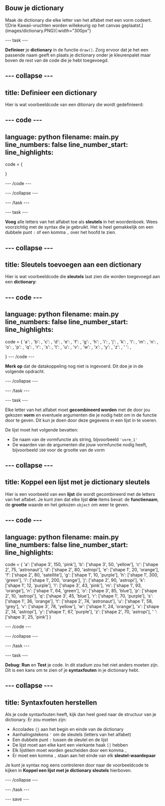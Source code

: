 ## Bouw je dictionary

<div style="display: flex; flex-wrap: wrap">
<div style="flex-basis: 200px; flex-grow: 1; margin-right: 15px;">
Maak de dictionary die elke letter van het alfabet met een vorm codeert. 
</div>
<div>
![Drie Kawaii-vruchten worden willekeurig op het canvas geplaatst.](images/dictionary.PNG){:width="300px"}
</div>
</div>

--- task ---

**Definieer** je **dictionary** in de functie `draw()`. Zorg ervoor dat je het een passende naam geeft en plaats je dictionary onder je kleurenpalet maar boven de rest van de code die je hebt toegevoegd.

--- collapse ---
---
title: Definieer een dictionary
---
Hier is wat voorbeeldcode van een ditionary die wordt gedefinieerd:

--- code ---
---
language: python filename: main.py line_numbers: false line_number_start:
line_highlights:
---
code = {

}

--- /code ---

--- /collapse ---

--- /task ---

--- task ---

**Voeg** alle letters van het alfabet toe als **sleutels** in het woordenboek. Wees voorzichtig met de syntax die je gebruikt. Het is heel gemakkelijk om een dubbele punt `:` of een komma `,` over het hoofd te zien.

--- collapse ---
---
title: Sleutels toevoegen aan een dictionary
---
Hier is wat voorbeeldcode die **sleutels** laat zien die worden toegevoegd aan een **dictionary**:

--- code ---
---
language: python filename: main.py line_numbers: false line_number_start:
line_highlights:
---
code = { 'a': , 'b': , 'c': , 'd': , 'e': , 'f': , 'g': , 'h': , 'i': , 'j': , 'k': , 'l': , 'm': , 'n': , 'o': , 'p': , 'q': , 'r': , 's': , 't': , 'u': , 'v': , 'w': , 'x': , 'y': , 'z': , ' ': ,

} --- /code ---

**Merk op** dat de datakoppeling nog niet is ingevoerd. Dit doe je in de volgende opdracht.

--- /collapse ---

--- /task ---

--- task ---

Elke letter van het alfabet moet **gecombineerd worden** met de door jou gekozen **vorm** en eventuele argumenten die je nodig hebt om in de functie door te geven. Dit kun je doen door deze gegevens in een lijst in te voeren.

De lijst moet het volgende bevatten:
+ De naam van de vormfunctie als string, bijvoorbeeld `'vorm_1'`
+ De waarden van de argumenten die jouw vormfunctie nodig heeft, bijvoorbeeld `100` voor de grootte van de vorm

--- collapse ---
---
title: Koppel een lijst met je dictionary sleutels
---

Hier is een voorbeeld van een **lijst** die wordt gecombineerd met de letters van het alfabet. Je kunt zien dat elke lijst **drie** items bevat: de **functienaam**, de **grootte** waarde en het gekozen `object` om weer te geven.

--- code ---
---
language: python filename: main.py line_numbers: false line_number_start:
line_highlights:
---
  code = { 'a': ['shape 3', 150, 'pink'], 'b': ['shape 3', 50, 'yellow'], 'c': ['shape 2', 75, 'astronaut'], 'd': ['shape 2', 80, 'astropi'], 'e': ['shape 1', 20, 'orange'], 'f': ['shape 2', 80, 'satellite'], 'g': ['shape 1', 10, 'purple'], 'h': ['shape 1', 300, 'green'], 'i': ['shape 1', 200, 'orange'], 'j': ['shape 2', 90, 'astropi'], 'k': ['shape 1', 12, 'purple'], 'l': ['shape 3', 43, 'pink'], 'm': ['shape 1', 93, 'orange'], 'n': ['shape 1', 64, 'green'], 'o': ['shape 3', 85, 'blue'], 'p': ['shape 2', 10, 'astropi'], 'q': ['shape 3', 45, 'blue'], 'r': ['shape 1', 70, 'purple'], 's': ['shape 1', 36, 'orange'], 't': ['shape 2', 74, 'astronaut'], 'u': ['shape 1', 58, 'grey'], 'v': ['shape 3', 78, 'yellow'], 'w': ['shape 1', 24, 'orange'], 'x': ['shape 2', 14, 'astropi'], 'y': ['shape 1', 67, 'purple'], 'z': ['shape 2', 70, 'astropi'], ' ': ['shape 3', 25, 'pink'] }

--- /code ---


--- /collapse ---

--- /task ---

--- task ---

**Debug:** **Run** en **Test** je code. In dit stadium zou het niet anders moeten zijn. Dit is een kans om te zien of je **syntaxfouten** in je dictionary hebt.

--- collapse ---
---
title: Syntaxfouten herstellen
---

Als je code syntaxfouten heeft, kijk dan heel goed naar de structuur van je dictionary. Er zou moeten zijn:
+ Accolades `{}` aan het begin en einde van de dictionary
+ Aanhalingstekens `'` om de sleutels (letters van het alfabet)
+ Een dubbele punt `:` tussen de sleutel en de lijst
+ De lijst moet aan elke kant een vierkante haak `[]` hebben
+ Elk lijstitem moet worden gescheiden door een komma `,`
+ Er moet een komma `,` staan aan het einde van elk **sleutel-waardepaar**

Je kunt je syntax nog eens controleren door naar de voorbeeldcode te kijken in **Koppel een lijst met je dictionary sleutels** hierboven.


--- /collapse ---

--- /task ---


--- save ---
